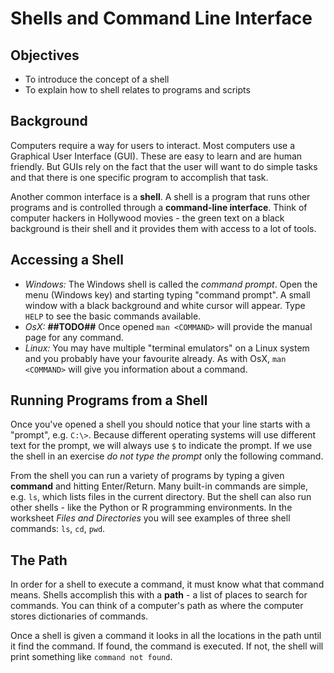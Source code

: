 # Shells and Command Line Interface

## Objectives

* To introduce the concept of a shell
* To explain how to shell relates to programs and scripts

## Background

Computers require a way for users to interact. Most computers use a Graphical User Interface (GUI). These are easy to learn and are human friendly. But GUIs rely on the fact that the user will want to do simple tasks and that there is one specific program to accomplish that task.

Another common interface is a **shell**. A shell is a program that runs other programs and is controlled through a **command-line interface**. Think of computer hackers in Hollywood movies - the green text on a black background is their shell and it provides them with access to a lot of tools.

## Accessing a Shell

* *Windows:* The Windows shell is called the *command prompt*. Open the menu (Windows key) and starting typing "command prompt". A small window with a black background and white cursor will appear. Type `HELP` to see the basic commands available.
* *OsX:* **##TODO##** Once opened `man <COMMAND>` will provide the manual page for any command.
* *Linux:* You may have multiple "terminal emulators" on a Linux system and you probably have your favourite already. As with OsX, `man <COMMAND>` will give you information about a command.

## Running Programs from a Shell

Once you've opened a shell you should notice that your line starts with a "prompt", e.g. `C:\>`. Because different operating systems will use different text for the prompt, we will always use `$` to indicate the prompt. If we use the shell in an exercise *do not type the prompt* only the following command.

From the shell you can run a variety of programs by typing a given **command** and hitting Enter/Return. Many built-in commands are simple, e.g. `ls`, which lists files in the current directory. But the shell can also run other shells - like the Python or R programming environments. In the worksheet *Files and Directories* you will see examples of three shell commands: `ls`, `cd`, `pwd`.

## The Path

In order for a shell to execute a command, it must know what that command means. Shells accomplish this with a **path** - a list of places to search for commands. You can think of a computer's path as where the computer stores dictionaries of commands.

Once a shell is given a command it looks in all the locations in the path until it find the command. If found, the command is executed. If not, the shell will print something like `command not found`.
